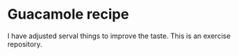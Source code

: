 # Guacamole recipe

I have adjusted serval things to improve the taste.
This is an exercise repository.
